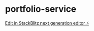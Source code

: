 # portfolio-service

[Edit in StackBlitz next generation editor ⚡️](https://stackblitz.com/~/github.com/Creativeriot/portfolio-service)